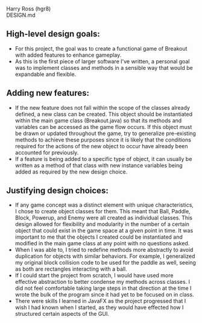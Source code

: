 Harry Ross (hgr8)  
DESIGN.md

High-level design goals:
-------------------------------------
- For this project, the goal was to create a functional game of Breakout with
  added features to enhance gameplay.
- As this is the first piece of larger software I've written, a personal goal
  was to implement classes and methods in a sensible way that would be expandable
  and flexible.
 
Adding new features:
-------------------------------------
 - If the new feature does not fall within the scope of the classes already 
  defined, a new class can be created. This object should be instantiated within
  the main game class (Breakout.java) so that its methods and variables can be 
  accessed as the game flow occurs. If this object must be drawn or updated throughout
  the game, try to generalize pre-existing methods to achieve these purposes since
  it is likely that the conditions required for the actions of the new object to occur
  have already been accounted for previously.
  - If a feature is being added to a specific 
  type of object, it can usually be written as a method of that class with new
  instance variables being added as required by the new design choice.
  
Justifying design choices:
-------------------------------------
- If any game concept was a distinct element with unique characteristics, I chose
  to create object classes for them. This meant that Ball, Paddle, Block, 
  Powerup, and Enemy were all created as individual classes. This design allowed 
  for flexibility and modularity in the number of a certain object that
  could exist in the game space at a given point in time. It was important to me
  that the objects I created could be instantiated and modified in the main game class
  at any point with no questions asked. 
- When I was able to, I tried to redefine methods more abstractly to avoid
  duplication for objects with similar behaviors. For example, I generalized my
  original block collision code to be used for the paddle as well, seeing as
  both are rectangles interacting with a ball. 
- If I could start the project from scratch, I would have used more effective abstraction
  to better condense my methods across classes. I did not feel comfortable
  taking large steps in that direction at the time I wrote the bulk of the
  program since it had yet to be focused on in class.
- There were skills I learned in JavaFX as the project progressed that I wish I
  had known when I started, as they would have effected how I structured
  certain aspects of the GUI.
